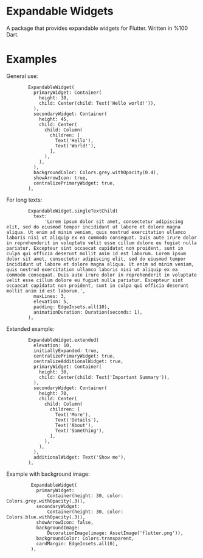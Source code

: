 <h1>Expandable Widgets</h1>
A package that provides expandable widgets for Flutter.
Written in %100 Dart.

<h1>Examples</h1>
General use:

            ExpandableWidget(
              primaryWidget: Container(
                height: 30,
                child: Center(child: Text('Hello world!')),
              ),
              secondaryWidget: Container(
                height: 45,
                child: Center(
                  child: Column(
                    children: [
                      Text('Hello'),
                      Text('World!'),
                    ],
                  ),
                ),
              ),
              backgroundColor: Colors.grey.withOpacity(0.4),
              showArrowIcon: true,
              centralizePrimaryWidget: true,
            ),

For long texts:

            ExpandableWidget.singleTextChild(
              text:
                  'Lorem ipsum dolor sit amet, consectetur adipiscing elit, sed do eiusmod tempor incididunt ut labore et dolore magna aliqua. Ut enim ad minim veniam, quis nostrud exercitation ullamco laboris nisi ut aliquip ex ea commodo consequat. Duis aute irure dolor in reprehenderit in voluptate velit esse cillum dolore eu fugiat nulla pariatur. Excepteur sint occaecat cupidatat non proident, sunt in culpa qui officia deserunt mollit anim id est laborum. Lorem ipsum dolor sit amet, consectetur adipiscing elit, sed do eiusmod tempor incididunt ut labore et dolore magna aliqua. Ut enim ad minim veniam, quis nostrud exercitation ullamco laboris nisi ut aliquip ex ea commodo consequat. Duis aute irure dolor in reprehenderit in voluptate velit esse cillum dolore eu fugiat nulla pariatur. Excepteur sint occaecat cupidatat non proident, sunt in culpa qui officia deserunt mollit anim id est laborum.',
              maxLines: 3,
              elevation: 5,
              padding: EdgeInsets.all(10),
              animationDuration: Duration(seconds: 1),
            ),

Extended example:

            ExpandableWidget.extended(
              elevation: 10,
              initiallyExpanded: true,
              centralizePrimaryWidget: true,
              centralizeAdditionalWidget: true,
              primaryWidget: Container(
                height: 30,
                child: Center(child: Text('Important Summary')),
              ),
              secondaryWidget: Container(
                height: 70,
                child: Center(
                  child: Column(
                    children: [
                      Text('More'),
                      Text('Details'),
                      Text('About'),
                      Text('Something'),
                    ],
                  ),
                ),
              ),
              additionalWidget: Text('Show me'),
            ),

Example with background image:
 
             ExpandableWidget(
               primaryWidget:
                   Container(height: 30, color: Colors.grey.withOpacity(.3)),
               secondaryWidget:
                   Container(height: 30, color: Colors.blue.withOpacity(.3)),
               showArrowIcon: false,
               backgroundImage:
                   DecorationImage(image: AssetImage('flutter.png')),
               backgroundColor: Colors.transparent,
               cardMargin: EdgeInsets.all(0),
             ),